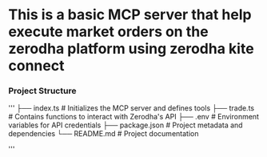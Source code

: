 # This is a basic MCP server that help execute market orders on the zerodha platform using zerodha kite connect

### Project Structure

'''
├── index.ts          # Initializes the MCP server and defines tools
├── trade.ts          # Contains functions to interact with Zerodha's API
├── .env              # Environment variables for API credentials
├── package.json      # Project metadata and dependencies
└── README.md         # Project documentation

'''